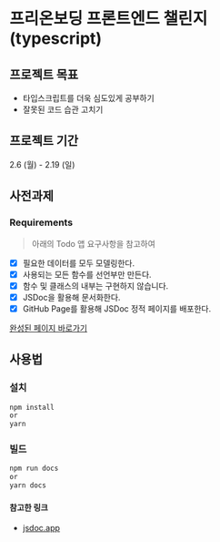 # 프리온보딩 프론트엔드 챌린지 (typescript)
## 프로젝트 목표
- 타입스크립트를 더욱 심도있게 공부하기
- 잘못된 코드 습관 고치기

## 프로젝트 기간
2.6 (월) - 2.19 (일)

## 사전과제
### Requirements
> 아래의 Todo 앱 요구사항을 참고하여

- [x] 필요한 데이터를 모두 모델링한다.
- [X] 사용되는 모든 함수를 선언부만 만든다.
- [X] 함수 및 클래스의 내부는 구현하지 않습니다.
- [X] JSDoc을 활용해 문서화한다.
- [X] GitHub Page를 활용해 JSDoc 정적 페이지를 배포한다.

[완성된 페이지 바로가기](https://kwonhygge.github.io/wanted-pre-onboarding-challenge-fe-2/docs/TodoList.html)

## 사용법

### 설치

```bash
npm install
or
yarn
```

### 빌드

```bash
npm run docs
or
yarn docs
```

#### 참고한 링크

- [jsdoc.app](https://jsdoc.app)
